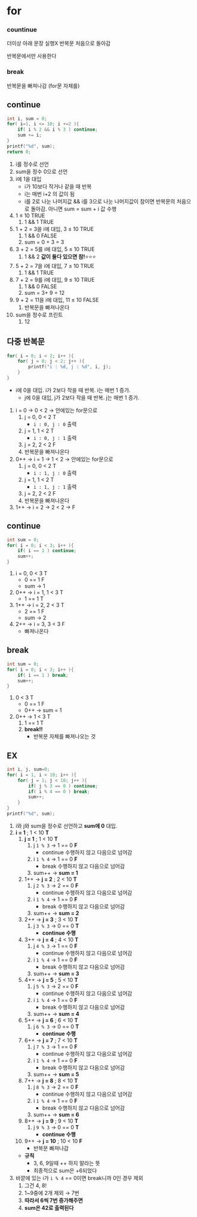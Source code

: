 # for

### countinue

더이상 아래 문장 실행X 반복문 처음으로 돌아감

반복문에서만 사용한다

### break

반복문을 빠져나감 (for문 자체를)

## continue

```c
int i, sum = 0;
for( i=1, i <= 10; i +=2 ){
	if( i % 2 && i % 3 ) continue;
	sum += i;
}
printf("%d", sum);
return 0;
```

1. i를 정수로 선언
2. sum을 정수 0으로 선언
3. i에 1을 대입
   - i가 10보다 작거나 같을 때 반복
   - i는 매번 i+2 의 값이 됨
   - i를 2로 나눈 나머지값 && i를 3으로 나눈 나머지값이 참이면 반복문의 처음으로 돌아감. 아니면 sum = sum + i 값 수행
4. 1 ≤ 10 TRUE
   1. 1 && 1 TRUE
5. 1 + 2 = 3을 i에 대입, 3 ≤ 10 TRUE
   1. 1 && 0 FALSE
   2. sum = 0 + 3 = 3
6. 3 + 2 = 5를 i에 대입, 5 ≤ 10 TRUE
   1. 1 && 2 **값이 둘다 있으면 참!**⭐⭐⭐
7. 5 + 2 = 7을 i에 대입, 7 ≤ 10 TRUE
   1. 1 && 1 TRUE
8. 7 + 2 = 9를 i에 대입, 9 ≤ 10 TRUE
   1. 1 && 0 FALSE
   2. sum = 3+ 9 = 12
9. 9 + 2 = 11을 i에 대입, 11 ≤ 10 FALSE
   1. 반복문을 빠져나온다
10. sum을 정수로 프린트
    1. 12

## 다중 반복문

```c
for( i = 0; i < 2; i++ ){
	for( j = 0; j < 2; j++ ){
		printf("i : %d, j : %d", i, j);
	}
}
```

- i에 0을 대입. i가 2보다 작을 때 반복. i는 매번 1 증가.
  - j에 0을 대입, j가 2보다 작을 때 반복. j는 매번 1 증가.

1. i = 0 → 0 < 2 → 안에있는 for문으로
   1. j = 0, 0 < 2 T
      - `i : 0, j : 0` 출력
   2. j = 1, 1 < 2 T
      - `i : 0, j : 1` 출력
   3. j = 2, 2 < 2 F
   4. 반복문을 빠져나온다
2. 0++ → i = 1 → 1 < 2 → 안에있는 for문으로
   1. j = 0, 0 < 2 T
      - `i : 1, j : 0` 출력
   2. j = 1, 1 < 2 T
      - `i : 1, j : 1` 출력
   3. j = 2, 2 < 2 F
   4. 반복문을 빠져나온다
3. 1++ → i = 2 → 2 < 2 → F

## continue

```c
int sum = 0;
for( i = 0; i < 3; i++ ){
	if( i == 1 ) continue;
	sum++;
}
```

1. i = 0, 0 < 3 T
   - 0 == 1 F
   - sum → 1
2. 0++ → i = 1, 1 < 3 T
   - 1 == 1 T
3. 1++ → i = 2, 2 < 3 T
   - 2 == 1 F
   - sum → 2
4. 2++ → i = 3, 3 < 3 F
   - 빠져나온다

## break

```c
int sum = 0;
for( i = 0; i < 3; i++ ){
	if( i == 1 ) break;
	sum++;
}
```

1. 0 < 3 T
   - 0 == 1 F
   - 0++ → sum = 1
2. 0++ → 1 < 3 T
   1. 1 == 1 T
   2. **break!!**
      - 반복문 자체를 빠져나오는 것

## EX

```c
int i, j, sum=0;
for( i = 1, i < 10; i++ ){
	for( j = 1; j < 10; j++ ){
		if( j % 3 == 0 ) continue;
		if( i % 4 == 0 ) break;
		sum++;
	}
}
printf("%d", sum);
```

1. i와 j와 sum을 정수로 선언하고 **sum에 0** 대입.
2. **i = 1** ; 1 < 10 **T**
   1. **j = 1** ; 1 < 10 **T**
      1. j `1 % 3` → 1 == 0 **F**
         - continue 수행하지 않고 다음으로 넘어감
      2. i `1 % 4` → 1 == 0 **F**
         - break 수행하지 않고 다음으로 넘어감
      3. sum++ → **sum = 1**
   2. 1++ → **j = 2** ; 2 < 10 **T**
      1. j `2 % 3` → 2 == 0 **F**
         - continue 수행하지 않고 다음으로 넘어감
      2. i `1 % 4` → 1 == 0 **F**
         - break 수행하지 않고 다음으로 넘어감
      3. sum++ → **sum = 2**
   3. 2++ → **j = 3** ; 3 < 10 **T**
      1. j `3 % 3` → 0 == 0 **T**
         - **continue 수행**
   4. 3++ → **j = 4** ; 4 < 10 **T**
      1. j `4 % 3` → 1 == 0 **F**
         - continue 수행하지 않고 다음으로 넘어감
      2. i `1 % 4` → 1 == 0 **F**
         - break 수행하지 않고 다음으로 넘어감
      3. sum++ → **sum = 3**
   5. 4++ → **j = 5** ; 5 < 10 **T**
      1. j `5 % 3` → 2 == 0 **F**
         - continue 수행하지 않고 다음으로 넘어감
      2. i `1 % 4` → 1 == 0 **F**
         - break 수행하지 않고 다음으로 넘어감
      3. sum++ → **sum = 4**
   6. 5++ → **j = 6** ; 6 < 10 **T**
      1. j `6 % 3` → 0 == 0 **T**
         - **continue 수행**
   7. 6++ → **j = 7** ; 7 < 10 **T**
      1. j `7 % 3` → 1 == 0 **F**
         - continue 수행하지 않고 다음으로 넘어감
      2. i `1 % 4` → 1 == 0 **F**
         - break 수행하지 않고 다음으로 넘어감
      3. sum++ → **sum = 5**
   8. 7++ → **j = 8** ; 8 < 10 **T**
      1. j `8 % 3` → 2 == 0 **F**
         - continue 수행하지 않고 다음으로 넘어감
      2. i `1 % 4` → 1 == 0 **F**
         - break 수행하지 않고 다음으로 넘어감
      3. sum++ → **sum = 6**
   9. 8++ → **j = 9** ; 9 < 10 **T**
      1. j `9 % 3` → 0 == 0 **T**
         - **continue 수행**
   10. 9++ → **j = 10** ; 10 < 10 **F**
       - 반복문 빠져나감
   - **규칙**
     - 3, 6, 9일때 ++ 하지 말라는 뜻
     - 최종적으로 sum은 +6되었다
3. 바깥에 있는 i가 `i % 4` == 0이면 break니까 0인 경우 제외
   1. 그건 4, 8!
   2. 1~9중에 2개 제외 → 7번
   3. **따라서 6씩 7번 증가해주면**
   4. **sum은 42로 출력된다**
